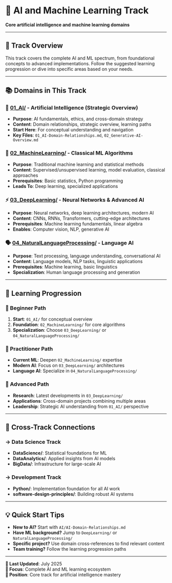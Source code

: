 # 🤖 AI and Machine Learning Track

**Core artificial intelligence and machine learning domains**

---

## 🎯 Track Overview

This track covers the complete AI and ML spectrum, from foundational concepts to advanced implementations. Follow the suggested learning progression or dive into specific areas based on your needs.

---

## 📚 Domains in This Track

### **🤖 [01_AI/](01_AI/)** - Artificial Intelligence (Strategic Overview)

- **Purpose**: AI fundamentals, ethics, and cross-domain strategy
- **Content**: Domain relationships, strategic overview, learning paths
- **Start Here**: For conceptual understanding and navigation
- **Key Files**: `01_AI-Domain-Relationships.md`, `02_Generative-AI-Overview.md`

### **🧠 [02_MachineLearning/](02_MachineLearning/)** - Classical ML Algorithms

- **Purpose**: Traditional machine learning and statistical methods
- **Content**: Supervised/unsupervised learning, model evaluation, classical approaches
- **Prerequisites**: Basic statistics, Python programming
- **Leads To**: Deep learning, specialized applications

### **⚡ [03_DeepLearning/](03_DeepLearning/)** - Neural Networks & Advanced AI

- **Purpose**: Neural networks, deep learning architectures, modern AI
- **Content**: CNNs, RNNs, Transformers, cutting-edge architectures
- **Prerequisites**: Machine learning fundamentals, linear algebra
- **Enables**: Computer vision, NLP, generative AI

### **🗣️ [04_NaturalLanguageProcessing/](04_NaturalLanguageProcessing/)** - Language AI

- **Purpose**: Text processing, language understanding, conversational AI
- **Content**: Language models, NLP tasks, linguistic applications
- **Prerequisites**: Machine learning, basic linguistics
- **Specialization**: Human language processing and generation

---

## 🚀 Learning Progression

### **🔰 Beginner Path**

1. **Start**: `01_AI/` for conceptual overview
2. **Foundation**: `02_MachineLearning/` for core algorithms
3. **Specialization**: Choose `03_DeepLearning/` or `04_NaturalLanguageProcessing/`

### **🎯 Practitioner Path**

- **Current ML**: Deepen `02_MachineLearning/` expertise
- **Modern AI**: Focus on `03_DeepLearning/` architectures
- **Language AI**: Specialize in `04_NaturalLanguageProcessing/`

### **🧠 Advanced Path**

- **Research**: Latest developments in `03_DeepLearning/`
- **Applications**: Cross-domain projects combining multiple areas
- **Leadership**: Strategic AI understanding from `01_AI/` perspective

---

## 🔗 Cross-Track Connections

### **→ Data Science Track**

- **DataScience/**: Statistical foundations for ML
- **DataAnalytics/**: Applied insights from AI models
- **BigData/**: Infrastructure for large-scale AI

### **→ Development Track**

- **Python/**: Implementation foundation for all AI work
- **software-design-principles/**: Building robust AI systems

---

## 💡 Quick Start Tips

- **New to AI?** Start with `AI/AI-Domain-Relationships.md`
- **Have ML background?** Jump to `DeepLearning/` or `NaturalLanguageProcessing/`
- **Specific project?** Use domain cross-references to find relevant content
- **Team training?** Follow the learning progression paths

---

**📅 Last Updated**: July 2025  
**🎯 Focus**: Complete AI and ML learning ecosystem  
**📍 Position**: Core track for artificial intelligence mastery

